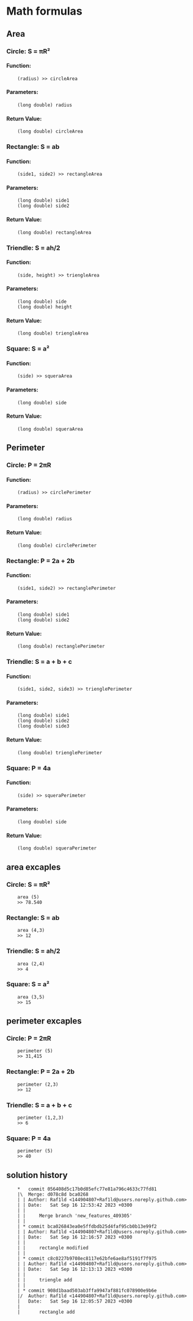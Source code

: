 # Math formulas

## Area

### Circle: S = πR² 

#### Function: 
        (radius) >> circleArea

#### Parameters: 
        (long double) radius

#### Return Value: 
        (long double) circleArea

### Rectangle: S = ab

#### Function: 
        (side1, side2) >> rectangleArea

#### Parameters: 
        (long double) side1 
        (long double) side2 

#### Return Value: 
        (long double) rectangleArea 

### Triendle: S = ah/2

#### Function: 
        (side, height) >> triengleArea

#### Parameters: 
        (long double) side 
        (long double) height 

#### Return Value: 
        (long double) triengleArea   

### Square: S = a²

#### Function: 
        (side) >> squeraArea

#### Parameters: 
        (long double) side

#### Return Value: 
        (long double) squeraArea 

## Perimeter

### Circle: P = 2πR

#### Function:
        (radius) >> circlePerimeter

#### Parameters: 
        (long double) radius

#### Return Value: 
        (long double) circlePerimeter 

### Rectangle: P = 2a + 2b

#### Function:
        (side1, side2) >> rectanglePerimeter

#### Parameters: 
        (long double) side1
        (long double) side2 

#### Return Value:
        (long double) rectanglePerimeter 

### Triendle: S = a + b + c

#### Function: 
        (side1, side2, side3) >> trienglePerimeter

#### Parameters: 
        (long double) side1 
        (long double) side2
        (long double) side3 

#### Return Value: 
        (long double) trienglePerimeter 

### Square: P = 4a

#### Function:
        (side) >> squeraPerimeter

#### Parameters: 
        (long double) side

#### Return Value: 
        (long double) squeraPerimeter

## area excaples 

### Circle: S = πR²
        area (5)
        >> 78.540
### Rectangle: S = ab
        area (4,3)
        >> 12
### Triendle: S = ah/2
        area (2,4)
        >> 4
### Square: S = a²
        area (3,5)
        >> 15

## perimeter excaples
### Circle: P = 2πR
        perimeter (5)
        >> 31,415
### Rectangle: P = 2a + 2b
        perimeter (2,3)
        >> 12
### Triendle: S = a + b + c
        perimeter (1,2,3)
        >> 6
### Square: P = 4a
        perimeter (5)
        >> 40
## solution history
        *   commit 056408d5c17b0d85efc77e81a796c4633c77fd81
        |\  Merge: d078c8d bca0268
        | | Author: Raf1ld <144904807+Raf1ld@users.noreply.github.com>
        | | Date:   Sat Sep 16 12:53:42 2023 +0300
        | |
        | |     Merge branch 'new_features_409305'
        | |
        | * commit bca026843ea0e5ffdbdb25d4faf95cb0b13e99f2
        | | Author: Raf1ld <144904807+Raf1ld@users.noreply.github.com>
        | | Date:   Sat Sep 16 12:16:57 2023 +0300
        | |
        | |     rectangle modified
        | |
        | * commit c8c0227b9708ec8117e62bfe6ae8af5191f7f975
        | | Author: Raf1ld <144904807+Raf1ld@users.noreply.github.com>
        | | Date:   Sat Sep 16 12:13:13 2023 +0300
        | |
        | |     triengle add
        | |
        | * commit 908d1baad503ab3ffa9947af881fc078900e9b6e
        |/  Author: Raf1ld <144904807+Raf1ld@users.noreply.github.com>
        |   Date:   Sat Sep 16 12:05:57 2023 +0300
        |
        |       rectangle add

 
